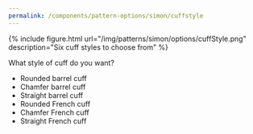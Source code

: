 ```yaml
---
permalink: /components/pattern-options/simon/cuffstyle
---
```

{% include figure.html url="/img/patterns/simon/options/cuffStyle.png" description="Six cuff styles to choose from" %}

What style of cuff do you want?

 - Rounded barrel cuff 
 - Chamfer barrel cuff
 - Straight barrel cuff
 - Rounded French cuff
 - Chamfer French cuff
 - Straight French cuff
